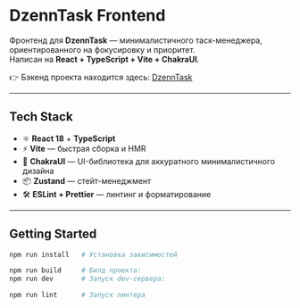 # DzennTask Frontend

Фронтенд для **DzennTask** — минималистичного таск-менеджера, ориентированного на фокусировку и приоритет.  
Написан на **React + TypeScript + Vite + ChakraUI**.

👉 Бэкенд проекта находится здесь: [DzennTask](https://github.com/Aplkaev/DzennTask)

---

## Tech Stack

- ⚛️ **React 18** + **TypeScript**  
- ⚡ **Vite** — быстрая сборка и HMR  
- 🎨 **ChakraUI** — UI-библиотека для аккуратного минималистичного дизайна  
- 📦 **Zustand** — стейт-менеджмент  
- 🛠 **ESLint + Prettier** — линтинг и форматирование  

---

## Getting Started



```bash
npm run install   # Установка зависимостей

npm run build     # Билд проекта:
npm run dev       # Запуск dev-сервера:

npm run lint      # Запуск линтера
```